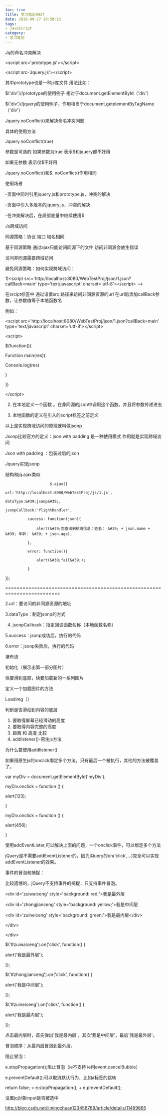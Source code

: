 ```yaml
---
toc: true
title: 学习笔记0927
date: 2016-09-27 20:50:12
tags:
- JavaScript
category: 
- 学习笔记
---
```

Jq的命名冲突解决

&lt;script src='prototype.js'&gt;&lt;/script&gt;

&lt;script src-'Jquery.js'&gt;&lt;/script&gt;

其中prototype也是一种js库文件  用法比如：

$('div')//prototype的使用例子  相对于document.getElementById（'div'）

$('div')//jquery的使用例子，作用相当于document.getelementByTagName（'div'）

Jquery.noConflict()来解决命名冲突问题

具体的使用方法

Jquery.noConflict(true)

参数是可选的  如果参数为true  表示$和jquery都不好用

如果无参数  表示仅$不好用

Jquery.noConflict()和$. noConflict()作用相同

使用场景

-页面中同时引用jquery.js和prototype.js，冲突的解决

-页面中引入多版本的jquery.js，冲突的解决

-在冲突解决后，在局部变量中继续使用$

Js跨域访问

同源策略：协议 端口 域名相同

基于同源策略 通过ajax只能访问同源下的文件  访问非同源会放生错误

访问非同源需要跨域访问

避免同源策略：如何实现跨域访问：

1)&lt;script src='http://localhost:8080/WebTestProj/json/1.json?callBack=main' type='text/javascript' charset='utf-8'&gt;&lt;/script&gt; --&gt;

在srcipt标签中  通过设置src  路径来访问非同源资源的url   在url后添加callBack参数，让参数值等于本地函数名

例如：

&lt;script src='http://localhost:8080/WebTestProj/json/1.json?callBack=main' type='text/javascript' charset='utf-8'&gt;&lt;/script&gt;

&lt;script&gt;

$(function(){

Function  main(res){

Console.log(res)

}

})

&lt;/script&gt;

2) 在本地定义一个函数 。在非同源的json中调用这个函数。并且将参数传递进去

3) 本地函数的定义在引入的script标签之前定义

以上是实现跨域访问的原理就叫做jsonp

Jsonp比较官方的定义：json with padding  是一种使用模式   作用就是实现跨域访问

Json with padding ：包装过后的json

Jquery实现jsonp

结构和jq.ajax类似

                        $.ajax({

    url:'http://localhost:8080/WebTestProj/js/1.js',

    dataType:&#39;jsonp&#39;,

    jsonpCallback:'flightHandler',

              success: function(json){

                  alert(&#39;您查询到航班信息：姓名： &#39; + json.name + &#39; 年龄： &#39; + json.age);

              },

              error: function(){

                  alert(&#39;fail&#39;);

              }

   });

=========================================================================

2.url：要访问的非同源资源的地址

3.dataType：制定jsonp的方式

4. jsonpCallback：指定回调函数名称（本地函数名称）

5.success：jsonp成功后，执行的代码

6.error：jsonp失败后，执行的代码

瀑布流

初始化（展示出第一部分图片）

快要滑到底部，快要加载新的一系列图片

定义一个加载图片的方法

Loadimg（）

判断是否滑动到内容的底层

1. 要取得屏幕已经滑动的高度
2. 要取得内容完整的高度
3. 距离 和 高度 比较
4. addlistener()-原生js方法

为什么要使用addlistener()

如果用原生js的onclick绑定多个方法，只有最后一个被执行，其他的方法被覆盖了。

var myDiv = document.getElementById('myDiv');

myDiv.onclick = function () {

 alert(123);

}

myDiv.onclick = function () {

 alert(456);

}

使用addEventLister,可以解决上面的问题，一个onclick事件，可以绑定多个方法

jQuery是不需要addEventListener的，因为jQuery的on('click',...)完全可以实现addEventListener的效果。

事件的冒泡和捕捉：

比较遗憾的，jQuery不支持事件的捕捉，只支持事件冒泡。

&lt;div id='zuiwaiceng' style='background: red;'&gt;我是最外层

 &lt;div id='zhongjianceng' style='background: yellow;'&gt;我是中间层

  &lt;div id='zuineiceng' style='background: green;'&gt;我是最内层&lt;/div&gt;

 &lt;/div&gt;

&lt;/div&gt;

$(&#39;#zuiwaiceng&#39;).on(&#39;click&#39;, function() {

 alert('我是最外层');

});

$(&#39;#zhongjianceng&#39;).on(&#39;click&#39;, function() {

 alert('我是中间层');

});

$(&#39;#zuineiceng&#39;).on(&#39;click&#39;, function() {

 alert('我是最内层');

});

点击最内层时，首先弹出'我是最内层'，其次'我是中间层'，最后'我是最外层'。

冒泡顺序：从最内层冒泡到最外层。

阻止冒泡：

e.stopPropagation();阻止冒泡（ie不支持 ie用event.cancelBubble）

e.preventDefault();可以取消默认行为，比如a标签的跳转

return false; = e.stopPropagation(); + e.preventDefault();

设置jq对象input是否被选中

http://blog.csdn.net/limingchuan123456789/article/details/11499665